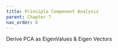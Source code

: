 ```yaml
---
title: Principle Component Analysis
parent: Chapter 7
nav_order: 8
---
```


Derive PCA as EigenValues & Eigen Vectors
